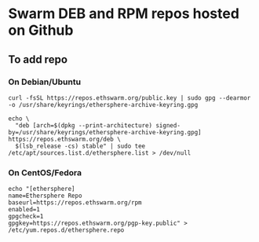# Swarm DEB and RPM repos hosted on Github

## To add repo

### On Debian/Ubuntu

```
curl -fsSL https://repos.ethswarm.org/public.key | sudo gpg --dearmor -o /usr/share/keyrings/ethersphere-archive-keyring.gpg
```

```
echo \
  "deb [arch=$(dpkg --print-architecture) signed-by=/usr/share/keyrings/ethersphere-archive-keyring.gpg] https://repos.ethswarm.org/deb \
  $(lsb_release -cs) stable" | sudo tee /etc/apt/sources.list.d/ethersphere.list > /dev/null
```

### On CentOS/Fedora

```
echo "[ethersphere]
name=Ethersphere Repo
baseurl=https://repos.ethswarm.org/rpm
enabled=1
gpgcheck=1
gpgkey=https://repos.ethswarm.org/pgp-key.public" > /etc/yum.repos.d/ethersphere.repo
```
